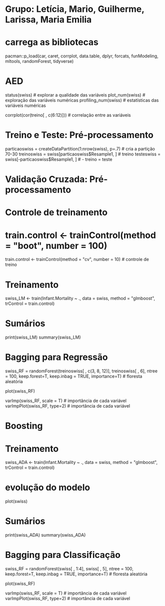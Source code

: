 # Grupo: Letícia, Mario, Guilherme, Larissa, Maria Emilia

# carrega as bibliotecas
pacman::p_load(car, caret, corrplot, data.table, dplyr, forcats, funModeling, mltools, randomForest, tidyverse)

# AED 
status(swiss) # explorar a qualidade das variáveis
plot_num(swiss) # exploração das variáveis numéricas
profiling_num(swiss) # estatísticas das variáveis numéricas

corrplot(cor(treino[ , c(6:12)])) # correlação entre as variáveis

# Treino e Teste: Pré-processamento
particaoswiss = createDataPartition(1:nrow(swiss), p=.7) # cria a partição 70-30
treinoswiss = swiss[particaoswiss$Resample1, ] # treino
testeswiss = swiss[-particaoswiss$Resample1, ] # - treino = teste

# Validação Cruzada: Pré-processamento
# Controle de treinamento
# train.control <- trainControl(method = "boot", number = 100)

train.control <- trainControl(method = "cv", number = 10) # controle de treino
# Treinamento
swiss_LM <- train(Infant.Mortality ~ ., data = swiss, method = "glmboost", trControl = train.control)
# Sumários
print(swiss_LM)
summary(swiss_LM)

# Bagging para Regressão
swiss_RF = randomForest(treinoswiss[ , c(3, 8, 12)], treinoswiss[ , 6], ntree = 100, keep.forest=T, keep.inbag = TRUE, importance=T) # floresta aleatória

plot(swiss_RF)

varImp(swiss_RF, scale = T) # importância de cada variável
varImpPlot(swiss_RF, type=2) # importância de cada variável

# Boosting
# Treinamento
swiss_ADA <- train(Infant.Mortality ~ ., data = swiss, method = "glmboost", trControl = train.control)

# evolução do modelo
plot(swiss)

# Sumários
print(swiss_ADA)
summary(swiss_ADA)

# Bagging para Classificação
swiss_RF = randomForest(swiss[ , 1:4], swiss[ , 5], ntree = 100, keep.forest=T, keep.inbag = TRUE, importance=T) # floresta aleatória

plot(swiss_RF)

varImp(swiss_RF, scale = T) # importância de cada variável
varImpPlot(swiss_RF, type=2) # importância de cada variável
